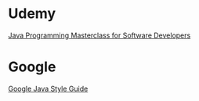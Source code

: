 # Udemy
[Java Programming Masterclass for Software Developers](https://www.udemy.com/course/java-the-complete-java-developer-course/)
# Google
[Google Java Style Guide](https://google.github.io/styleguide/javaguide.html)
